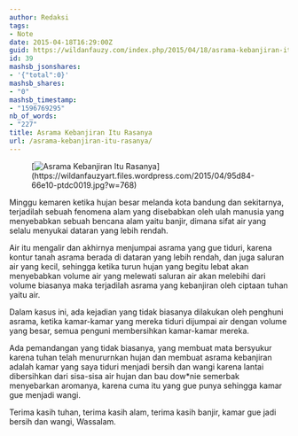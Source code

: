 ```yaml
---
author: Redaksi
tags:
- Note
date: 2015-04-18T16:29:00Z
guid: https://wildanfauzy.com/index.php/2015/04/18/asrama-kebanjiran-itu-rasanya/
id: 39
mashsb_jsonshares:
- '{"total":0}'
mashsb_shares:
- "0"
mashsb_timestamp:
- "1596769295"
nb_of_words:
- "227"
title: Asrama Kebanjiran Itu Rasanya
url: /asrama-kebanjiran-itu-rasanya/
---
```


<figure class="wp-block-image size-large">[<img src="https://wildanfauzyart.files.wordpress.com/2015/04/95d84-66e10-ptdc0019.jpg?w=768" alt="Asrama Kebanjiran Itu Rasanya" title="Asrama Kebanjiran Itu Rasanya" data-recalc-dims="1" />](https://wildanfauzyart.files.wordpress.com/2015/04/95d84-66e10-ptdc0019.jpg?w=768)</figure> 

<p class="has-drop-cap">
  Minggu kemaren ketika hujan besar melanda kota bandung dan sekitarnya, terjadilah sebuah fenomena alam yang disebabkan oleh ulah manusia yang menyebabkan sebuah bencana alam yaitu banjir, dimana sifat air yang selalu menyukai dataran yang lebih rendah.
</p>

Air itu mengalir dan akhirnya menjumpai asrama yang gue tiduri, karena kontur tanah asrama berada di dataran yang lebih rendah, dan juga saluran air yang kecil, sehingga ketika turun hujan yang begitu lebat akan menyebabkan volume air yang melewati saluran air akan melebihi dari volume biasanya maka terjadilah asrama yang kebanjiran oleh ciptaan tuhan yaitu air.

Dalam kasus ini, ada kejadian yang tidak biasanya dilakukan oleh penghuni asrama, ketika kamar-kamar yang mereka tiduri dijumpai air dengan volume yang besar, semua penguni membersihkan kamar-kamar mereka.

Ada pemandangan yang tidak biasanya, yang membuat mata bersyukur karena tuhan telah menururnkan hujan dan membuat asrama kebanjiran adalah kamar yang saya tiduri menjadi bersih dan wangi karena lantai dibersihkan dari sisa-sisa air hujan dan bau dow*nie semerbak menyebarkan aromanya, karena cuma itu yang gue punya sehingga kamar gue menjadi wangi.

Terima kasih tuhan, terima kasih alam, terima kasih banjir, kamar gue jadi bersih dan wangi, Wassalam.